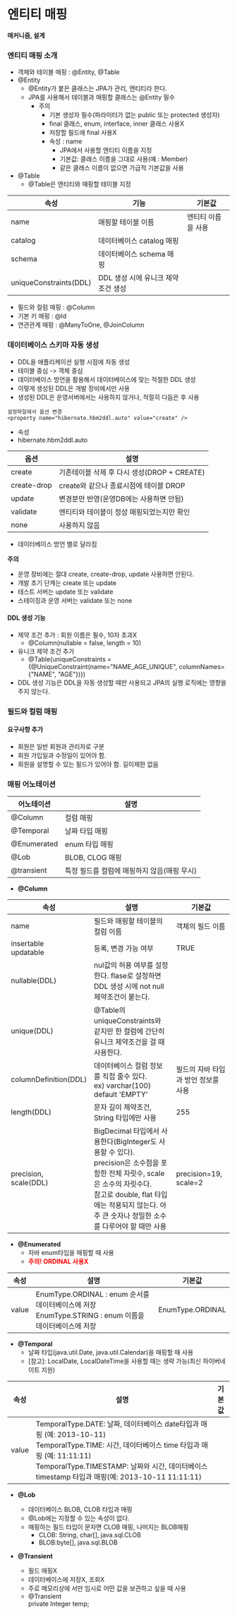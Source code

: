 # 엔티티 매핑

**매커니즘, 설계**

### 엔티티 매핑 소개
- 객체와 테이블 매핑 : @Entity, @Table
- @Entity
  - @Entity가 붙은 클래스는 JPA가 관리, 엔티티라 한다.
  - JPA를 사용해서 테이블과 매핑할 클래스는 @Entity 필수
    - 주의
      - 기본 생성자 필수(파라미터가 없는 public 또는 protected 생성자)
      - final 클래스, enum, interface, inner 클래스 사용X
      - 저장할 필드에 final 사용X
      - 속성 : name
        - JPA에서 사용할 엔티티 이름을 지정
        - 기본값: 클래스 이름을 그대로 사용(예 : Member)
        - 같은 클래스 이름이 없으면 가급적 기본값을 사용
- @Table
  - @Table은 엔티티와 매핑할 테이블 지정

| 속성  |기능| 기본값 |
|---|---|-----|
|name|매핑할 테이블 이름|엔티티 이름을 사용|
|catalog|데이터베이스 catalog 매핑||
|schema|데이터베이스 schema 매핑||
|uniqueConstraints(DDL)|DDL 생성 시에 유니크 제약 조건 생성||


- 필드와 컬럼 매핑 : @Column
- 기본 키 매핑 : @Id
- 연관관계 매핑 : @ManyToOne, @JoinColumn

### 데이터베이스 스키마 자동 생성
- DDL을 애플리케이션 실행 시점에 자동 생성
- 테이블 중심 -> 객체 중심
- 데이터베이스 방언을 활용해서 데이터베이스에 맞는 적절한 DDL 생성
- 이렇게 생성된 DDL은 개발 장비에서만 사용
- 생성된 DDL은 운영서버에서는 사용하지 않거나, 적절히 다듬은 후 사용
```text
설정파일에서 옵션 변경 
<property name="hibernate.hbm2ddl.auto" value="create" />
```
- 속성
- hibernate.hbm2ddl.auto
  
|옵션|설명|
|---|---|
|create|기존테이블 삭제 후 다시 생성(DROP + CREATE)|
|create-drop|create와 같으나 종료시점에 테이블 DROP|
|update|변경분만 반영(운영DB에는 사용하면 안됨)|
|validate|엔티티와 테이블이 정상 매핑되었는지만 확인|
|none|사용하지 않음|
- 데이터베이스 방언 별로 달라짐

**주의**
- 운영 장비에는 절대 create, create-drop, update 사용하면 안된다.
- 개발 초기 단계는 create 또는 update
- 테스트 서버는 update 또는 validate
- 스테이징과 운영 서버는 validate 또는 none

#### DDL 생성 기능
- 제약 조건 추가 : 회원 이름은 필수, 10자 초과X
  - @Column(nullable = false, length = 10)
- 유니크 제약 조건 추가
  - @Table(uniqueConstraints = {@UniqueConstraint(name="NAME_AGE_UNIQUE", columnNames={"NAME", "AGE"})})
- DDL 생성 기능은 DDL을 자동 생성할 때만 사용되고 JPA의 실행 로직에는 영향을 주지 않는다.


### 필드와 컬럼 매핑

#### 요구사항 추가
- 회원은 일반 회원과 관리자로 구분
- 회원 가입일과 수정일이 있어야 함.
- 회원을 설명할 수 있는 필드가 있어야 함. 길이제한 없음

### 매핑 어노테이션
| 어노테이션  | 설명                        |
|--------|---------------------------|
|@Column | 컬럼 매핑                     |
|@Temporal| 날짜 타입 매핑                  |
|@Enumerated| enum 타입 매핑                |
|@Lob| BLOB, CLOG 매핑             |
|@transient| 특정 필드를 컬럼에 매핑하지 않음(매핑 무시) |

- **@Column**

| 속성                       |설명|기본값|
|--------------------------|---|---|
| name                     |필드와 매핑할 테이블의 컬럼 이름|객체의 필드 이름|
| insertable</br>updatable |등록, 변경 가능 여부|TRUE|
| nullable(DDL)            |nul값의 허용 여부를 설정한다. flase로 설정하면 DDL 생성 시에 not null 제약조건이 붙는다.|
| unique(DDL)              |@Table의 uniqueConstraints와 같지만 한 컬럼에 간단히 유니크 제약조건을 걸 때 사용한다.||
| columnDefinition(DDL)    |데이터베이스 컬럼 정보를 직접 줄수 있다.</br>ex) varchar(100) default 'EMPTY'|필드의 자바 타입과 방언 정보를 사용|
|length(DDL)|문자 길이 제약조건, String 타입에만 사용|255|
|precision,</br>scale(DDL)|BigDecimal 타입에서 사용한다(BigInteger도 사용할 수 있다).</br>precision은 소수점을 포함한 전체 자릿수, scale은 소수의 자릿수다.</br>참고로 double, flat 타입에는 적용되지 않는다. 아주 큰 숫자나 정밀한 소수를 다루어야 할 때만 사용|precision=19,</br>scale=2|

- **@Enumerated**
  - 자바 enum타입을 매핑할 때 사용
  - <strong style="color:red">주의! ORDINAL 사용X</strong>

|속성|설명|기본값|
|---|---|---|
|value|EnumType.ORDINAL : enum 순서를 데이터베이스에 저장</br>EnumType.STRING : enum 이름을 데이터베이스에 저장|EnumType.ORDINAL|

- **@Temporal**
  - 날짜 타입(java.util.Date, java.util.Calendar)을 매핑할 때 사용
  - [참고]: LocalDate, LocalDateTime을 사용할 때는 생략 가능(최신 하이버네이트 지원)

| 속성    | 설명                                                                                                                                                                                                       | 기본값 |
|-------|----------------------------------------------------------------------------------------------------------------------------------------------------------------------------------------------------------|-----|
| value | TemporalType.DATE: 날짜, 데이터베이스 date타입과 매핑 (예: 2013-10-11)</br>TemporalType.TIME: 시간, 데이터베이스 time 타입과 매핑 (예: 11:11:11)</br>TemporalType.TIMESTAMP: 날짜와 시간, 데이터베이스 timestamp 타입과 매핑(예: 2013-10-11 11:11:11)| |    |

- **@Lob**
  - 데이터베이스 BLOB, CLOB 타입과 매핑
  - @Lob에는 지정할 수 있는 속성이 없다.
  - 매핑하는 필드 타입이 문자면 CLOB 매핑, 나머지는 BLOB매핑
    - CLOB: String, char[], java.sql.CLOB
    - BLOB:byte[], java.sql.BLOB

- **@Transient**
  - 필드 매핑X
  - 데이터베이스에 저장X, 조회X
  - 주로 메모리상에 서만 임시로 어떤 값을 보관하고 싶을 때 사용
  - @Transient  
    private Integer temp;